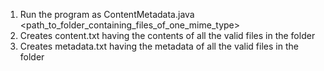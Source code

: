 1) Run the program as ContentMetadata.java <path_to_folder_containing_files_of_one_mime_type>
2) Creates content.txt having the contents of all the valid files in the folder
3) Creates metadata.txt having the metadata of all the valid files in the folder
